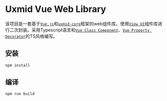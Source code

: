 # Uxmid Vue Web Library

该项目是一套基于[`Vue.js`](https://v2.cn.vuejs.org/)和[`uxmid-core`](https://uxmid.github.io/uxmid-core/)框架的web组件库。使用[`View UI`](http://v4.iviewui.com/)组件库进行二次封装。采用Typescript语言和[`Vue Class Component`](https://class-component.vuejs.org/)、[`Vue Property Decorator`](https://github.com/kaorun343/vue-property-decorator)的TS风格编写。

## 安装

```sh
npm install
```

## 编译

```sh
npm run build
```